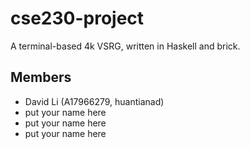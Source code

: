 # cse230-project
A terminal-based 4k VSRG, written in Haskell and brick. 

## Members
- David Li (A17966279, huantianad)
- put your name here
- put your name here
- put your name here
